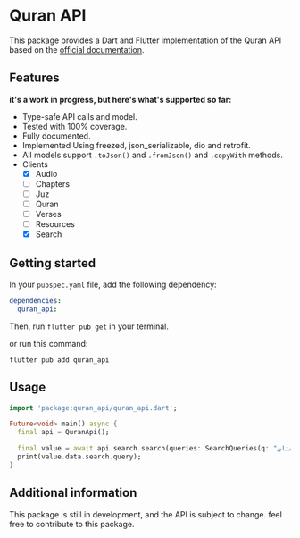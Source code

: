 # Quran API 

This package provides a Dart and Flutter implementation of the Quran API based on the [official documentation](https://api-docs.quran.com/docs/category/quran.com-api).


## Features
**it's a work in progress, but here's what's supported so far:**
- Type-safe API calls and model.
- Tested with 100% coverage.
- Fully documented.
- Implemented Using freezed, json_serializable, dio and retrofit.
- All models support ```.toJson()``` and ```.fromJson()``` and ```.copyWith``` methods.
- Clients
    - [x] Audio
    - [ ] Chapters
    - [ ] Juz
    - [ ] Quran
    - [ ] Verses
    - [ ] Resources
    - [x] Search

## Getting started
In your `pubspec.yaml` file, add the following dependency:

```yaml
dependencies:
  quran_api: 
```

Then, run `flutter pub get` in your terminal.

or run this command:
    
```shell
flutter pub add quran_api
```

## Usage

```dart
import 'package:quran_api/quran_api.dart';

Future<void> main() async {
  final api = QuranApi();

  final value = await api.search.search(queries: SearchQueries(q: "مدهامتان"));
  print(value.data.search.query);
}
```

## Additional information

This package is still in development, and the API is subject to change.
feel free to contribute to this package.